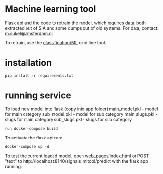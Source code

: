 # Machine learning tool

Flask api and the code to retrain the model, which requires data, both extracted out of SIA and some dumps out of old systems. For data, contact: m.sukel@amsterdam.nl

To retrain, use the [classification/ML](https://github.com/Signalen/classification/) cmd line tool.

# installation
```
pip install -r requirements.txt
```

# running service

To load new model into flask (copy into app folder)
main_model.pkl - model for main category 
sub_model.pkl - model for sub category
main_slugs.pkl - slugs for main category
sub_slugs.pkl - slugs for sub category
```
run docker-compose build
```

To activate the flask api run:
```
docker-compose up -d
```

To test the current loaded model, open web_pages/index.html or POST "text" to http://localhost:8140/signals_mltool/predict with the flask app running.
